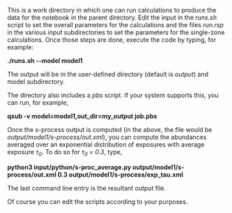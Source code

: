 This is a work directory in which one can run calculations to produce the
data for the notebook in the parent directory.
Edit the input in the *runs.sh* script to
set the overall parameters for the calculations and the
files *run.rsp* in the various *input* subdirectories
to set the parameters for the single-zone
calculations.  Once those steps are done, execute the code by typing,
for example:

**./runs.sh --model model1**

The output will be in the user-defined directory (default is *output*)
and model subdirectory.

The directory also includes a *pbs* script.  If your system supports this,
you can run, for example,

**qsub -v model=model1,out_dir=my_output job.pbs**

Once the s-process output is computed (in the above, the file would be
*output/model1/s-process/out.xml*), you can compute the abundances averaged
over an exponential distribution of exposures with average exposure
*&tau;<sub>0</sub>*.  To do so for *&tau;<sub>0</sub> = 0.3*, type,

**python3 input/python/s-proc_average.py output/model1/s-process/out.xml 0.3 output/model1/s-process/exp_tau.xml**

The last command line entry is the resultant output file.

Of course you can edit the scripts according to your purposes.
